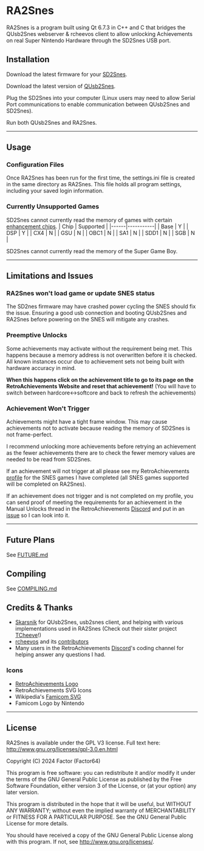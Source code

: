# RA2Snes

RA2Snes is a program built using Qt 6.7.3 in C++ and C that bridges the QUsb2Snes webserver & rcheevos client to allow unlocking Achievements on real Super Nintendo Hardware through the SD2Snes USB port.

## Installation 

Download the latest firmware for your [SD2Snes](https://sd2snes.de/blog/downloads).

Download the latest version of [QUsb2Snes](https://github.com/Skarsnik/QUsb2snes/releases).

Plug the SD2Snes into your computer (Linux users may need to allow Serial Port communications to enable communication between QUsb2Snes and SD2Snes).

Run both QUsb2Snes and RA2Snes.

---

## Usage

### Configuration Files

Once RA2Snes has been run for the first time, the settings.ini file is created in the same directory as RA2Snes. This file holds all program settings, including your saved login information.

### Currently Unsupported Games

SD2Snes cannot currently read the memory of games with certain [enhancement chips](https://en.wikipedia.org/wiki/List_of_Super_NES_enhancement_chips).
| Chip | Supported |
|------|-----------|
| Base |     Y     | 
| DSP  |     Y     |
| CX4  |     N     | 
| GSU  |     N     |
| OBC1 |     N     |
| SA1  |     N     |
| SDD1 |     N     |
| SGB  |     N     |

SD2Snes cannot currently read the memory of the Super Game Boy.

---

## Limitations and Issues

### RA2Snes won't load game or update SNES status

The SD2nes firmware may have crashed power cycling the SNES should fix the issue. Ensuring a good usb connection and booting QUsb2Snes and RA2Snes before powering on the SNES will mitigate any crashes.

### Preemptive Unlocks

Some achievements may activate without the requirement being met. This happens because a memory address is not overwritten before it is checked. All known instances occur due to achievement sets not being built with hardware accuracy in mind.

**When this happens click on the achievement title to go to its page on the RetroAchievements Website and reset that achievement!** (You will have to switch between hardcore<->softcore and back to refresh the achievements)

### Achievement Won't Trigger

Achievements might have a tight frame window. This may cause achievements not to activate because reading the memory of SD2Snes is not frame-perfect. 

I recommend unlocking more achievements before retrying an achievement as the fewer achievements there are to check the fewer memory values are needed to be read from SD2Snes.

If an achievement will not trigger at all please see my RetroAchievements [profile](https://retroachievements.org/user/Factor64) for the SNES games I have completed (all SNES games supported will be completed on RA2Snes).

If an achievement does not trigger and is not completed on my profile, you can send proof of meeting the requirements for an achievement in the Manual Unlocks thread in the RetroAchievements [Discord](https://discord.gg/dq2E4hE) and put in an [issue](https://github.com/Factor-64/ra2snes/issues) so I can look into it.

---

## Future Plans

See [FUTURE.md](FUTURE.md)

## Compiling

See [COMPILING.md](COMPILING.md)

## Credits & Thanks

* [Skarsnik](https://github.com/Skarsnik) for QUsb2Snes, usb2snes client, and helping with various implementations used in RA2Snes (Check out their sister project [TCheeve](https://github.com/Skarsnik/TCheeve)!)
* [rcheevos](https://github.com/RetroAchievements/rcheevos) and its [contributors](https://github.com/RetroAchievements/rcheevos/graphs/contributors)
* Many users in the RetroAchievements [Discord](https://discord.gg/dq2E4hE)'s coding channel for helping answer any questions I had.

### Icons

* [RetroAchievements Logo](https://retroachievements.org/)
* RetroAchievements SVG Icons
* Wikipedia's [Famicom SVG](https://en.wikipedia.org/wiki/File:Super_Famicom_logo.svg)
* Famicom Logo by Nintendo

---

## License

RA2Snes is available under the GPL V3 license.  Full text here: <http://www.gnu.org/licenses/gpl-3.0.en.html>

Copyright (C) 2024 Factor (Factor64)

This program is free software: you can redistribute it and/or modify
it under the terms of the GNU General Public License as published by
the Free Software Foundation, either version 3 of the License, or
(at your option) any later version.

This program is distributed in the hope that it will be useful,
but WITHOUT ANY WARRANTY; without even the implied warranty of
MERCHANTABILITY or FITNESS FOR A PARTICULAR PURPOSE.  See the
GNU General Public License for more details.

You should have received a copy of the GNU General Public License
along with this program.  If not, see <http://www.gnu.org/licenses/>.

